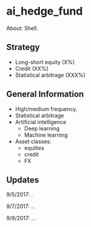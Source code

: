 # ai_hedge_fund
About: Shell. 

## Strategy
* Long-short equity (X%)
* Credit (XX%)
* Statistical arbitrage (XXX%)

## General Information
* High/medium frequency.
* Statistical arbitrage
* Artificial intelligence
  - Deep learning
  - Machine learning
* Asset classes:
  - equities
  - credit
  - FX
 

## Updates

9/5/2017: .

9/7/2017: ..

9/9/2017: ...
